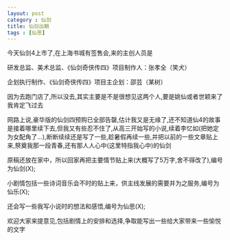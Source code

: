 ```yaml
---
layout: post
category : 仙剑
title: 仙剑出鞘
tags : [仙思]
---
```



今天仙剑4上市了,在上海书城有签售会,来的主创人员是
 
研发总监、美术总监、《仙剑奇侠传四》项目制作人：张孝全（笑犬）

企划执行制作、《仙剑奇侠传四》项目主企划：邵芸（某树）

 

因为去跑门店了,所以没去,其实主要是不是很想见这两个人,要是姚仙或者世颖来了我肯定飞过去

 

网路上说,豪华版的仙剑四预购已全部告罄,估计我又是无缘了,还不知道仙4的故事是接着哪里续下去,但我又有些忍不住了,从高三开始写的小说,续着李忆如(把她定为女配角了...),断断续续还是写了一些,趁暑假再续一些,并把以前的一些文章贴上来,祭奠我那一段青春,还有那人人心中(这里特指我心中)的仙剑

 

原稿还放在家中，所以回家再把主要情节贴上来(大概写了5万字,舍不得改了),编号为仙剑(X);

小剧情包括一些诗词音乐会不时的贴上来，供主线发展的需要并为之服务,编号为仙乐(X);

还会写一些我写小说时的想法和感悟,编号为仙思(X);

 

欢迎大家来提意见,包括剧情上的安排和选择,争取能写出一些给大家带来一些愉悦的文字

